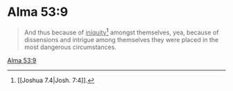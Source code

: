 # Alma 53:9

> And thus because of <u>iniquity</u>[^a] amongst themselves, yea, because of dissensions and intrigue among themselves they were placed in the most dangerous circumstances.

[Alma 53:9](https://www.churchofjesuschrist.org/study/scriptures/bofm/alma/53?lang=eng&id=p9#p9)


[^a]: [[Joshua 7.4|Josh. 7:4]].  
